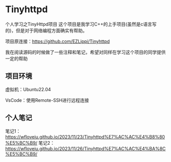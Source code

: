 # Tinyhttpd
个人学习之TinyHttpd项目
这个项目是我学习C++的上手项目(虽然是c语言写的)，但是对于网络编程方面确实有帮助。

项目原连接：https://github.com/EZLippi/Tinyhttpd

我在阅读源码的时候做了一些注释和笔记，希望对同样在学习这个项目的同学提供一定的帮助

## 项目环境

虚拟机：Ubuntu22.04

VsCode：使用Remote-SSH进行远程连接

## 个人笔记

笔记1：https://wfloveiu.github.io/2023/11/23/Tinyhttpd%E7%AC%AC%E4%B8%80%E5%BC%B9/
笔记2：https://wfloveiu.github.io/2023/11/26/Tinyhttpd%E7%AC%AC%E4%BA%8C%E5%BC%B9/
